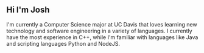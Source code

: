 ## Hi I'm Josh
I'm currently a Computer Science major at UC Davis that loves learning new technology and software engineering in a variety of languages.
I currently have the most experience in C++, while I'm familiar with languages like Java and scripting languages Python and NodeJS.
<!---
joshuadevp/joshuadevp is a ✨ special ✨ repository because its `README.md` (this file) appears on your GitHub profile.
You can click the Preview link to take a look at your changes.
--->
